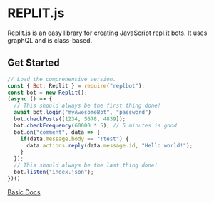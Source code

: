 # REPLIT.js
Replit.js is an easy library for creating JavaScript [repl.it](https://repl.it/) bots. It uses graphQL and is class-based.

## Get Started
```js
// Load the comprehensive version.
const { Bot: Replit } = require("replbot");
const bot = new Replit();
(async () => {
  // This should always be the first thing done!
  await bot.login("myAwesomeBot", "password")
  bot.checkPosts([1234, 5678, 4839]);
  bot.checkFrequency(60000 * 5); // 5 minutes is good
  bot.on("comment", data => {
    if(data.message.body == "!test") {
      data.actions.reply(data.message.id, "Hello world!");
    }
  });
  // This should always be the last thing done!
  bot.listen("index.json");
})()
```

[Basic Docs](https://Replbot-NPM-PACKAGE-documentation.coder100.repl.co)